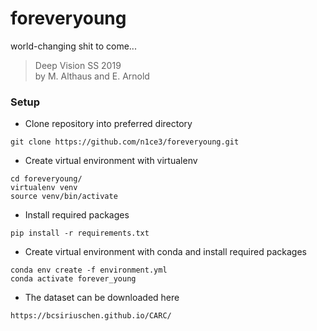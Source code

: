 # foreveryoung
world-changing shit  to come...


> Deep Vision SS 2019 \
> by M. Althaus and E. Arnold

### Setup

- Clone repository into preferred directory

```
git clone https://github.com/n1ce3/foreveryoung.git
```

- Create virtual environment with virtualenv

```
cd foreveryoung/
virtualenv venv
source venv/bin/activate
```

- Install required packages

```
pip install -r requirements.txt
```

- Create virtual environment with conda and install required packages

```
conda env create -f environment.yml
conda activate forever_young
```

- The dataset can be downloaded here


```
https://bcsiriuschen.github.io/CARC/
```
